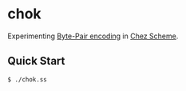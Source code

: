 # chok

Experimenting [Byte-Pair encoding](https://en.wikipedia.org/wiki/Byte-pair_encoding) in [Chez Scheme](https://cisco.github.io/ChezScheme).

## Quick Start

```console
$ ./chok.ss
```
